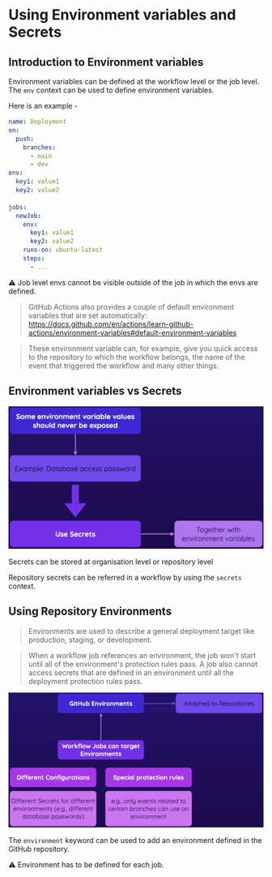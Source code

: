 # Using Environment variables and Secrets

## Introduction to Environment variables

Environment variables can be defined at the workflow level or the job level. The `env` context can be used to define environment variables. 

Here is an example -

```yaml
name: Deployment
on:
  push:
    branches:
      - main
      - dev
env:
  key1: value1
  key2: value2

jobs:
  newJob:
    env:
      key1: value1
      key2: value2
    runs-on: ubuntu-latest
    steps:
      - ...
```
:warning: Job level envs cannot be visible outside of the job in which the envs are defined.

> GitHub Actions also provides a couple of default environment variables that are set automatically: https://docs.github.com/en/actions/learn-github-actions/environment-variables#default-environment-variables

> These environment variable can, for example, give you quick access to the repository to which the workflow belongs, the name of the event that triggered the workflow and many other things.

## Environment variables vs Secrets

<p align="center"><img src ="images/envs-vs-secrets.png" /></p>

Secrets can be stored at organisation level or repository level

Repository secrets can be referred in a workflow by using the `secrets` context.

## Using Repository Environments

> Environments are used to describe a general deployment target like production, staging, or development. 

> When a workflow job references an environment, the job won't start until all of the environment's protection rules pass. A job also cannot access secrets that are defined in an environment until all the deployment protection rules pass.

<p align="center"><img src ="images/repo-envs.png" /></p>

The `environment` keyword can be used to add an environment defined in the GitHub repository.

:warning: Environment has to be defined for each job.
